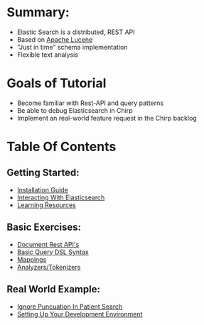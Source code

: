 # Summary:

- Elastic Search is a distributed, REST API
- Based on [Apache Lucene](http://lucene.apache.org/)
- "Just in time" schema implementation
- Flexible text analysis

# Goals of Tutorial
- Become familiar with Rest-API and query patterns
- Be able to debug Elasticsearch in Chirp
- Implement an real-world feature request in the Chirp backlog

# Table Of Contents

## Getting Started:
  - [Installation Guide](getting_started/installation.md)
  - [Interacting With Elasticsearch](getting_started/interactions.md)
  - [Learning Resources](getting_started/resources.md)

## Basic Exercises:
  - [Document Rest API's](basic_exercises/our_first_index.md)
  - [Basic Query DSL Syntax](basic_exercises/query_syntax.md)
  - [Mappings](basic_exercises/mappings.md)
  - [Analyzers/Tokenizers](basic_exercises/analyzers.md)

## Real World Example:
  - [Ignore Puncuation In Patient Search](real_world/summary.md)
  - [Setting Up Your Development Environment](real_world/setup.md)
